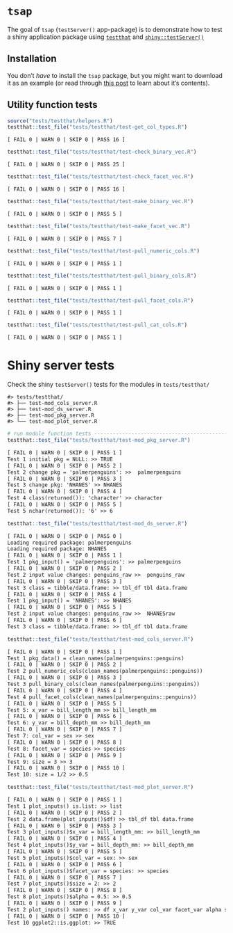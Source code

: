 
<!-- README.md is generated from README.Rmd. Please edit that file -->

# `tsap`

<!-- badges: start -->
<!-- badges: end -->

The goal of `tsap` (`testServer()` app-package) is to demonstrate how to
test a shiny application package using
[`testthat`](https://testthat.r-lib.org/) and
[`shiny::testServer()`](https://search.r-project.org/CRAN/refmans/shiny/html/testServer.html)

## Installation

You don’t *have* to install the `tsap` package, but you might want to
download it as an example (or read through [this
post](https://mjfrigaard.github.io/posts/test-shiny-p2/) to learn about
it’s contents).

## Utility function tests

``` r
source("tests/testthat/helpers.R")
testthat::test_file("tests/testthat/test-get_col_types.R")
```

    [ FAIL 0 | WARN 0 | SKIP 0 | PASS 16 ]

``` r
testthat::test_file("tests/testthat/test-check_binary_vec.R")
```

    [ FAIL 0 | WARN 0 | SKIP 0 | PASS 25 ]

``` r
testthat::test_file("tests/testthat/test-check_facet_vec.R")
```

    [ FAIL 0 | WARN 0 | SKIP 0 | PASS 16 ]

``` r
testthat::test_file("tests/testthat/test-make_binary_vec.R")
```

    [ FAIL 0 | WARN 0 | SKIP 0 | PASS 5 ]

``` r
testthat::test_file("tests/testthat/test-make_facet_vec.R")
```

    [ FAIL 0 | WARN 0 | SKIP 0 | PASS 7 ]

``` r
testthat::test_file("tests/testthat/test-pull_numeric_cols.R")
```

    [ FAIL 0 | WARN 0 | SKIP 0 | PASS 1 ]

``` r
testthat::test_file("tests/testthat/test-pull_binary_cols.R")
```

    [ FAIL 0 | WARN 0 | SKIP 0 | PASS 1 ]

``` r
testthat::test_file("tests/testthat/test-pull_facet_cols.R")
```

    [ FAIL 0 | WARN 0 | SKIP 0 | PASS 1 ]

``` r
testthat::test_file("tests/testthat/test-pull_cat_cols.R")
```

    [ FAIL 0 | WARN 0 | SKIP 0 | PASS 1 ]

# Shiny server tests

Check the shiny `testServer()` tests for the modules in
`tests/testthat/`

    #> tests/testthat/
    #> ├── test-mod_cols_server.R
    #> ├── test-mod_ds_server.R
    #> ├── test-mod_pkg_server.R
    #> └── test-mod_plot_server.R

``` r
# run module function tests -----------------------------------------------
testthat::test_file("tests/testthat/test-mod_pkg_server.R")
```

``` default
[ FAIL 0 | WARN 0 | SKIP 0 | PASS 1 ]
Test 1 initial pkg = NULL: >> TRUE 
[ FAIL 0 | WARN 0 | SKIP 0 | PASS 2 ]
Test 2 change pkg = 'palmerpenguins': >>  palmerpenguins 
[ FAIL 0 | WARN 0 | SKIP 0 | PASS 3 ]
Test 3 change pkg: 'NHANES' >> NHANES 
[ FAIL 0 | WARN 0 | SKIP 0 | PASS 4 ]
Test 4 class(returned()): 'character' >> character 
[ FAIL 0 | WARN 0 | SKIP 0 | PASS 5 ]
Test 5 nchar(returned()): '6' >> 6
```

``` r
testthat::test_file("tests/testthat/test-mod_ds_server.R")
```

``` default
[ FAIL 0 | WARN 0 | SKIP 0 | PASS 0 ]
Loading required package: palmerpenguins
Loading required package: NHANES
[ FAIL 0 | WARN 0 | SKIP 0 | PASS 1 ]
Test 1 pkg_input() = 'palmerpenguins': >> palmerpenguins 
[ FAIL 0 | WARN 0 | SKIP 0 | PASS 2 ]
Test 2 input value changes: penguins_raw >>  penguins_raw 
[ FAIL 0 | WARN 0 | SKIP 0 | PASS 3 ]
Test 3 class = tibble/data.frame: >> tbl_df tbl data.frame 
[ FAIL 0 | WARN 0 | SKIP 0 | PASS 4 ]
Test 1 pkg_input() = 'NHANES': >> NHANES 
[ FAIL 0 | WARN 0 | SKIP 0 | PASS 5 ]
Test 2 input value changes: penguins_raw >>  NHANESraw 
[ FAIL 0 | WARN 0 | SKIP 0 | PASS 6 ]
Test 3 class = tibble/data.frame: >> tbl_df tbl data.frame 
```

``` r
testthat::test_file("tests/testthat/test-mod_cols_server.R")
```

``` default
[ FAIL 0 | WARN 0 | SKIP 0 | PASS 1 ]
Test 1 pkg_data() = clean_names(palmerpenguins::penguins) 
[ FAIL 0 | WARN 0 | SKIP 0 | PASS 2 ]
Test 2 pull_numeric_cols(clean_names(palmerpenguins::penguins)) 
[ FAIL 0 | WARN 0 | SKIP 0 | PASS 3 ]
Test 3 pull_binary_cols(clean_names(palmerpenguins::penguins)) 
[ FAIL 0 | WARN 0 | SKIP 0 | PASS 4 ]
Test 4 pull_facet_cols(clean_names(palmerpenguins::penguins)) 
[ FAIL 0 | WARN 0 | SKIP 0 | PASS 5 ]
Test 5: x_var = bill_length_mm >> bill_length_mm 
[ FAIL 0 | WARN 0 | SKIP 0 | PASS 6 ]
Test 6: y_var = bill_depth_mm >> bill_depth_mm 
[ FAIL 0 | WARN 0 | SKIP 0 | PASS 7 ]
Test 7: col_var = sex >> sex 
[ FAIL 0 | WARN 0 | SKIP 0 | PASS 8 ]
Test 8: facet_var = species >> species 
[ FAIL 0 | WARN 0 | SKIP 0 | PASS 9 ]
Test 9: size = 3 >> 3 
[ FAIL 0 | WARN 0 | SKIP 0 | PASS 10 ]
Test 10: size = 1/2 >> 0.5 
```

``` r
testthat::test_file("tests/testthat/test-mod_plot_server.R")
```

``` default
[ FAIL 0 | WARN 0 | SKIP 0 | PASS 1 ]
Test 1 plot_inputs() is.list: >> list 
[ FAIL 0 | WARN 0 | SKIP 0 | PASS 2 ]
Test 2 data.frame(plot_inputs()$df) >> tbl_df tbl data.frame 
[ FAIL 0 | WARN 0 | SKIP 0 | PASS 3 ]
Test 3 plot_inputs()$x_var = bill_length_mm: >> bill_length_mm 
[ FAIL 0 | WARN 0 | SKIP 0 | PASS 4 ]
Test 4 plot_inputs()$y_var = bill_depth_mm: >> bill_depth_mm 
[ FAIL 0 | WARN 0 | SKIP 0 | PASS 5 ]
Test 5 plot_inputs()$col_var = sex: >> sex 
[ FAIL 0 | WARN 0 | SKIP 0 | PASS 6 ]
Test 6 plot_inputs()$facet_var = species: >> species 
[ FAIL 0 | WARN 0 | SKIP 0 | PASS 7 ]
Test 7 plot_inputs()$size = 2: >> 2 
[ FAIL 0 | WARN 0 | SKIP 0 | PASS 8 ]
Test 8 plot_inputs()$alpha = 0.5: >> 0.5 
[ FAIL 0 | WARN 0 | SKIP 0 | PASS 9 ]
Test 2 plot_inputs() names: >> df x_var y_var col_var facet_var alpha size 
[ FAIL 0 | WARN 0 | SKIP 0 | PASS 10 ]
Test 10 ggplot2::is.ggplot: >> TRUE 
```
